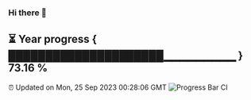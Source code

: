 ### Hi there 👋
⏳ Year progress { █████████████████████▁▁▁▁▁▁▁▁▁ } 73.16 %
---
⏰ Updated on Mon, 25 Sep 2023 00:28:06 GMT
![Progress Bar CI](https://github.com/Moyi321/Moyi321/workflows/Progress%20Bar%20CI/badge.svg)
